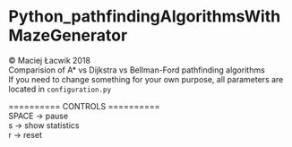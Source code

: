 # Python_pathfindingAlgorithmsWithMazeGenerator
© Maciej Łacwik 2018 <br />
Comparision of A* vs Dijkstra vs Bellman-Ford pathfinding algorithms <br />
If you need to change something for your own purpose, all parameters are located in `configuration.py`

========== CONTROLS ========== <br />
SPACE -> pause <br />
s	    -> show statistics <br />
r	    ->	reset <br />
